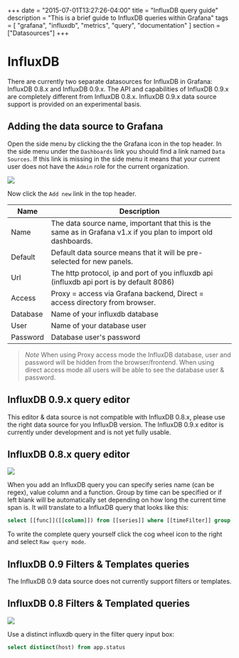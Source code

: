 +++
date = "2015-07-01T13:27:26-04:00"
title = "InfluxDB query guide"
description = "This is a brief guide to InfluxDB queries within Grafana"
tags = [ "grafana", "influxdb", "metrics", "query", "documentation" ]
section = ["Datasources"]
+++

# InfluxDB

There are currently two separate datasources for InfluxDB in Grafana: InfluxDB 0.8.x and InfluxDB 0.9.x. The API and capabilities of InfluxDB 0.9.x are completely different from InfluxDB 0.8.x. InfluxDB 0.9.x data source support is provided on an experimental basis.

## Adding the data source to Grafana
Open the side menu by clicking the the Grafana icon in the top header. In the side menu under the `Dashboards` link you
should find a link named `Data Sources`. If this link is missing in the side menu it means that your current
user does not have the `Admin` role for the current organization.

![](/img/docs/add_datasource_influxdb.png)

Now click the `Add new` link in the top header.

Name | Description
------------ | -------------
Name | The data source name, important that this is the same as in Grafana v1.x if you plan to import old dashboards.
Default | Default data source means that it will be pre-selected for new panels.
Url | The http protocol, ip and port of you influxdb api (influxdb api port is by default 8086)
Access | Proxy = access via Grafana backend, Direct = access directory from browser.
Database | Name of your influxdb database
User | Name of your database user
Password | Database user's password

> *Note* When using Proxy access mode the InfluxDB database, user and password will be hidden from the browser/frontend. When
> using direct access mode all users will be able to see the database user & password.

## InfluxDB 0.9.x query editor

This editor & data source is not compatible with InfluxDB 0.8.x, please use the right data source for you InfluxDB version.
The InfluxDB 0.9.x editor is currently under development and is not yet fully usable.

## InfluxDB 0.8.x query editor

![](/img/v1/influxdb_editor.png)

When you add an InfluxDB query you can specify series name (can be regex), value column and a function. Group by time can be specified or if left blank will be automatically set depending on how long the current time span is. It will translate to a InfluxDB query that looks like this:

```sql
select [[func]]([[column]]) from [[series]] where [[timeFilter]] group by time([[interval]]) order asc
```

To write the complete query yourself click the cog wheel icon to the right and select ``Raw query mode``.

## InfluxDB 0.9 Filters & Templates queries

The InfluxDB 0.9 data source does not currently support filters or templates.

## InfluxDB 0.8 Filters & Templated queries

![](/img/animated_gifs/influxdb_templated_query.gif)


Use a distinct influxdb query in the filter query input box:

```sql
select distinct(host) from app.status
```



